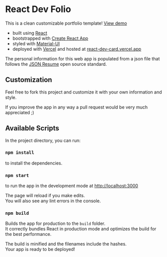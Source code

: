 # React Dev Folio

This is a clean customizable portfolio template! [View demo](https://react-dev-card.vercel.app)

* built using [React](https://reactjs.org/)
* bootstrapped with [Create React App](https://github.com/facebook/create-react-app)
* styled with [Material-UI](https://material-ui.com/)
* deployed with [Vercel](https://vercel.com) and hosted at [react-dev-card.vercel.app](https://react-dev-card.vercel.app)

The personal information for this web app is populated from a json file that follows the [JSON Resume](https://jsonresume.org/) open source standard.

## Customization

Feel free to fork this project and customize it with your own information and style.

If you improve the app in any way a pull request would be very much appreciated ;)

## Available Scripts

In the project directory, you can run:

### `npm install`

to install the dependencies.

### `npm start`

to run the app in the development mode at [http://localhost:3000](http://localhost:3000)<br />

The page will reload if you make edits.<br />
You will also see any lint errors in the console.

### `npm build`

Builds the app for production to the `build` folder.<br />
It correctly bundles React in production mode and optimizes the build for the best performance.

The build is minified and the filenames include the hashes.<br />
Your app is ready to be deployed!
